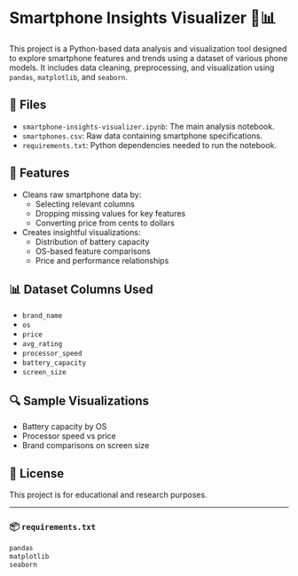 # Smartphone Insights Visualizer 📱📊

This project is a Python-based data analysis and visualization tool designed to explore smartphone features and trends using a dataset of various phone models. It includes data cleaning, preprocessing, and visualization using `pandas`, `matplotlib`, and `seaborn`.

## 📂 Files
- `smartphone-insights-visualizer.ipynb`: The main analysis notebook.
- `smartphones.csv`: Raw data containing smartphone specifications.
- `requirements.txt`: Python dependencies needed to run the notebook.

## 🚀 Features
- Cleans raw smartphone data by:
  - Selecting relevant columns
  - Dropping missing values for key features
  - Converting price from cents to dollars
- Creates insightful visualizations:
  - Distribution of battery capacity
  - OS-based feature comparisons
  - Price and performance relationships

## 📊 Dataset Columns Used
- `brand_name`
- `os`
- `price`
- `avg_rating`
- `processor_speed`
- `battery_capacity`
- `screen_size`

## 🔍 Sample Visualizations
- Battery capacity by OS
- Processor speed vs price
- Brand comparisons on screen size

## 📃 License
This project is for educational and research purposes.

---

### 📦 `requirements.txt`

```txt
pandas
matplotlib
seaborn